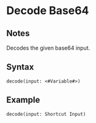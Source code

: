 # Decode Base64

## Notes
Decodes the given base64 input.

## Syntax

```
decode(input: <#Variable#>)
```

## Example
```
decode(input: Shortcut Input)
```